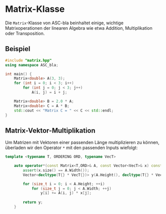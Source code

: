 # Matrix-Klasse

Die `Matrix`-Klasse von ASC-bla beinhaltet einige, wichtige Matrixoperationen der linearen Algebra wie etwa Addition, Multiplikation oder Transposition.

## Beispiel

```cpp 
#include "matrix.hpp"
using namespace ASC_bla;

int main() {
    Matrix<double> A(3, 3);
    for (int i = 0; i < 3; i++)
        for (int j = 0; j < 3; j++)
            A(i, j) = i + j;

    Matrix<double> B = 2.0 * A;
    Matrix<double> C = A * B;
    std::cout << "Matrix C = " << C << std::endl;
}

```

## Matrix-Vektor-Multiplikation

Um Matrizen mit Vektoren einer passenden Länge multiplizieren zu können, überladen wir den Operator `*` mit den passenden Inputs wiefolgt:

```cpp
template <typename T, ORDERING ORD, typename VecT>

    auto operator*(const Matrix<T,ORD>& A, const Vector<VecT>& x) const {
        assert(x.size() == A.Width());
        Vector<decltype(T{} * VecT{})> y(A.Height(), decltype(T{} * VecT{}){});

        for (size_t i = 0; i < A.Height; ++i)
            for (size_t j = 0; j < A.Width; ++j)
                y[i] += A(i, j) * x[j];
        
        return y;
    }
